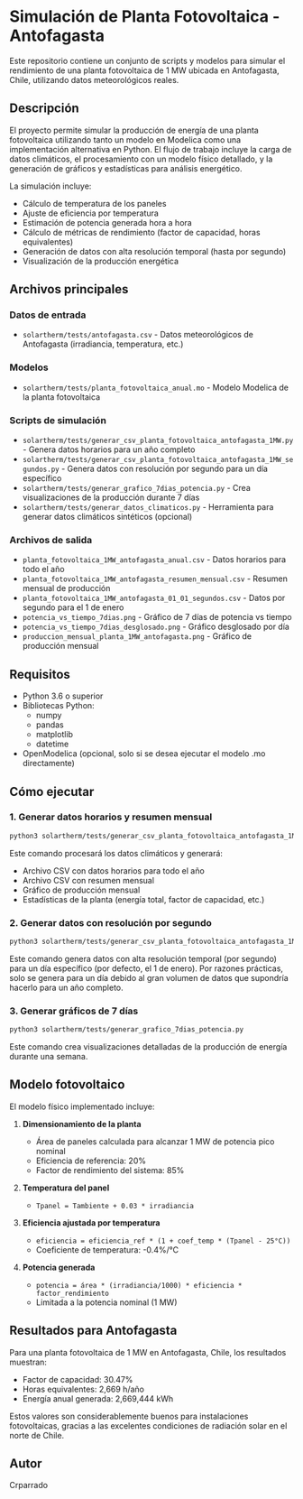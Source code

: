 # Simulación de Planta Fotovoltaica - Antofagasta

Este repositorio contiene un conjunto de scripts y modelos para simular el rendimiento de una planta fotovoltaica de 1 MW ubicada en Antofagasta, Chile, utilizando datos meteorológicos reales.

## Descripción

El proyecto permite simular la producción de energía de una planta fotovoltaica utilizando tanto un modelo en Modelica como una implementación alternativa en Python. El flujo de trabajo incluye la carga de datos climáticos, el procesamiento con un modelo físico detallado, y la generación de gráficos y estadísticas para análisis energético.

La simulación incluye:
- Cálculo de temperatura de los paneles
- Ajuste de eficiencia por temperatura
- Estimación de potencia generada hora a hora
- Cálculo de métricas de rendimiento (factor de capacidad, horas equivalentes)
- Generación de datos con alta resolución temporal (hasta por segundo)
- Visualización de la producción energética

## Archivos principales

### Datos de entrada
- `solartherm/tests/antofagasta.csv` - Datos meteorológicos de Antofagasta (irradiancia, temperatura, etc.)

### Modelos
- `solartherm/tests/planta_fotovoltaica_anual.mo` - Modelo Modelica de la planta fotovoltaica

### Scripts de simulación
- `solartherm/tests/generar_csv_planta_fotovoltaica_antofagasta_1MW.py` - Genera datos horarios para un año completo
- `solartherm/tests/generar_csv_planta_fotovoltaica_antofagasta_1MW_segundos.py` - Genera datos con resolución por segundo para un día específico
- `solartherm/tests/generar_grafico_7dias_potencia.py` - Crea visualizaciones de la producción durante 7 días
- `solartherm/tests/generar_datos_climaticos.py` - Herramienta para generar datos climáticos sintéticos (opcional)

### Archivos de salida
- `planta_fotovoltaica_1MW_antofagasta_anual.csv` - Datos horarios para todo el año
- `planta_fotovoltaica_1MW_antofagasta_resumen_mensual.csv` - Resumen mensual de producción
- `planta_fotovoltaica_1MW_antofagasta_01_01_segundos.csv` - Datos por segundo para el 1 de enero
- `potencia_vs_tiempo_7dias.png` - Gráfico de 7 días de potencia vs tiempo
- `potencia_vs_tiempo_7dias_desglosado.png` - Gráfico desglosado por día
- `produccion_mensual_planta_1MW_antofagasta.png` - Gráfico de producción mensual

## Requisitos

- Python 3.6 o superior
- Bibliotecas Python:
  - numpy
  - pandas
  - matplotlib
  - datetime
- OpenModelica (opcional, solo si se desea ejecutar el modelo .mo directamente)

## Cómo ejecutar

### 1. Generar datos horarios y resumen mensual

```bash
python3 solartherm/tests/generar_csv_planta_fotovoltaica_antofagasta_1MW.py
```

Este comando procesará los datos climáticos y generará:
- Archivo CSV con datos horarios para todo el año
- Archivo CSV con resumen mensual
- Gráfico de producción mensual
- Estadísticas de la planta (energía total, factor de capacidad, etc.)

### 2. Generar datos con resolución por segundo

```bash
python3 solartherm/tests/generar_csv_planta_fotovoltaica_antofagasta_1MW_segundos.py
```

Este comando genera datos con alta resolución temporal (por segundo) para un día específico (por defecto, el 1 de enero). Por razones prácticas, solo se genera para un día debido al gran volumen de datos que supondría hacerlo para un año completo.

### 3. Generar gráficos de 7 días

```bash
python3 solartherm/tests/generar_grafico_7dias_potencia.py
```

Este comando crea visualizaciones detalladas de la producción de energía durante una semana.

## Modelo fotovoltaico

El modelo físico implementado incluye:

1. **Dimensionamiento de la planta**
   - Área de paneles calculada para alcanzar 1 MW de potencia pico nominal
   - Eficiencia de referencia: 20%
   - Factor de rendimiento del sistema: 85%

2. **Temperatura del panel**
   - `Tpanel = Tambiente + 0.03 * irradiancia`

3. **Eficiencia ajustada por temperatura**
   - `eficiencia = eficiencia_ref * (1 + coef_temp * (Tpanel - 25°C))`
   - Coeficiente de temperatura: -0.4%/°C

4. **Potencia generada**
   - `potencia = área * (irradiancia/1000) * eficiencia * factor_rendimiento`
   - Limitada a la potencia nominal (1 MW)

## Resultados para Antofagasta

Para una planta fotovoltaica de 1 MW en Antofagasta, Chile, los resultados muestran:
- Factor de capacidad: 30.47%
- Horas equivalentes: 2,669 h/año
- Energía anual generada: 2,669,444 kWh

Estos valores son considerablemente buenos para instalaciones fotovoltaicas, gracias a las excelentes condiciones de radiación solar en el norte de Chile.

## Autor

Crparrado 